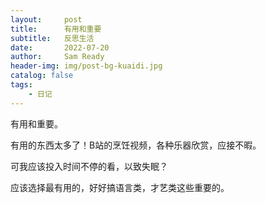 ```yaml
---
layout:     post
title:      有用和重要
subtitle:   反思生活
date:       2022-07-20
author:     Sam Ready
header-img: img/post-bg-kuaidi.jpg
catalog: false
tags:
    - 日记
---
```


有用和重要。

有用的东西太多了！B站的烹饪视频，各种乐器欣赏，应接不暇。

可我应该投入时间不停的看，以致失眠？

应该选择最有用的，好好搞语言类，才艺类这些重要的。
